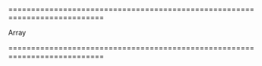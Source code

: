 ===========================================================================
<!--type-->Array<dxHtmlEditorToolbarItem><!--/type-->
===========================================================================

<!--shortDescription-->

<!--/shortDescription-->

<!--fullDescription-->

<!--/fullDescription-->